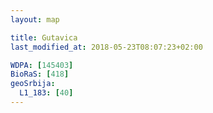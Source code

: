 ```yaml
---
layout: map

title: Gutavica
last_modified_at: 2018-05-23T08:07:23+02:00

WDPA: [145403]
BioRaS: [418]
geoSrbija:
  L1_183: [40]
---
```


